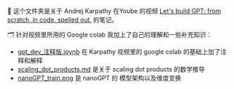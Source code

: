 🎯 这个文件夹是关于 Andrej Karpathy 在Yoube 的视频 [Let's build GPT: from scratch, in code, spelled out.](https://www.youtube.com/watch?v=kCc8FmEb1nY) 的笔记。

🗂️ 针对视频里所用的 Google colab 我加上了自己的理解和一些补充知识：

- [gpt_dev_注释版.ipynb](nanoGPT学习笔记\gpt_dev_注释版.ipynb) 在 Karpathy 视频里的 google colab 的基础上加了注释和解释
- [scaling_dot_products.md](nanoGPT学习笔记\scaling_dot_products.md) 是关于 scaling dot products 的数学推导
- [nanoGPT_train.png](nanoGPT学习笔记\pics\nanoGPT_train.png) 是 nanoGPT 的 模型架构以及维度变换